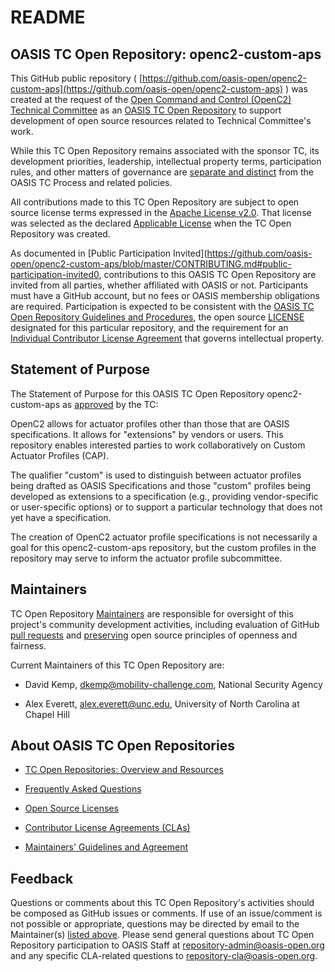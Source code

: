 # README

## <a id="readme-general">OASIS TC Open Repository: openc2-custom-aps</a>

This GitHub public repository ( [https://github.com/oasis-open/openc2-custom-aps](https://github.com/oasis-open/openc2-custom-aps) ) was created at the request of the [Open Command and Control (OpenC2) Technical Committee](https://www.oasis-open.org/committees/openc2/) as an [OASIS TC Open Repository](https://www.oasis-open.org/resources/open-repositories/) to support development of open source resources related to Technical Committee's work.

While this TC Open Repository remains associated with the sponsor TC, its development priorities, leadership, intellectual property terms, participation rules, and other matters of governance are [separate and distinct](https://github.com/oasis-open/openc2-custom-aps/blob/master/CONTRIBUTING.md#governance-distinct-from-oasis-tc-process) from the OASIS TC Process and related policies.

All contributions made to this TC Open Repository are subject to open source license terms expressed in the [Apache License v2.0](https://www.oasis-open.org/sites/www.oasis-open.org/files/Apache-LICENSE-2.0.txt). That license was selected as the declared [Applicable License](https://www.oasis-open.org/resources/open-repositories/licenses) when the TC Open Repository was created.

As documented in [Public Participation Invited](https://github.com/oasis-open/openc2-custom-aps/blob/master/CONTRIBUTING.md#public-participation-invited0, contributions to this OASIS TC Open Repository are invited from all parties, whether affiliated with OASIS or not.  Participants must have a GitHub account, but no fees or OASIS membership obligations are required.  Participation is expected to be consistent with the [OASIS TC Open Repository Guidelines and Procedures](https://www.oasis-open.org/policies-guidelines/open-repositories), the open source [LICENSE](https://github.com/oasis-open/openc2-custom-aps/blob/master/LICENSE.md) designated for this particular repository, and the requirement for an [Individual Contributor License Agreement](https://www.oasis-open.org/resources/open-repositories/cla/individual-cla) that governs intellectual property.

## <a id="purposeStatement">Statement of Purpose</a>

The Statement of Purpose for this OASIS TC Open Repository openc2-custom-aps as [approved](https://www.oasis-open.org/committees/document.php?document_id=65170&wg_abbrev=openc2) by the TC: 

OpenC2 allows for actuator profiles other than those that are OASIS specifications. It allows for "extensions" by vendors or users. This repository enables interested parties to work collaboratively on Custom Actuator Profiles (CAP).

The qualifier "custom" is used to distinguish between actuator profiles being drafted as OASIS Specifications and those "custom" profiles being developed as extensions to a specification (e.g., providing vendor-specific or user-specific options) or to support a particular technology that does not yet have a specification.

The creation of OpenC2 actuator profile specifications is not necessarily a goal for this openc2-custom-aps repository, but the custom profiles in the repository may serve to inform the actuator profile subcommittee.

## <a id="maintainers">Maintainers</a>

TC Open Repository [Maintainers](https://www.oasis-open.org/resources/open-repositories/maintainers-guide) are responsible for oversight of this project's community development activities, including evaluation of GitHub [pull requests](https://github.com/oasis-open/openc2-custom-aps/blob/master/CONTRIBUTING.md#fork-and-pull-collaboration-model) and [preserving</a> open source principles of openness and fairness](https://www.oasis-open.org/policies-guidelines/open-repositories#repositoryManagement). 

<a id="currentMaintainers">Current Maintainers of this TC Open Repository</a> are: 

* David Kemp, dkemp@mobility-challenge.com, National Security Agency

* Alex Everett, alex.everett@unc.edu, University of North Carolina at Chapel Hill

## <a id="aboutOpenRepos">About OASIS TC Open Repositories</a>

* [TC Open Repositories: Overview and Resources](https://www.oasis-open.org/resources/open-repositories/)

* [Frequently Asked Questions](https://www.oasis-open.org/resources/open-repositories/faq)

* [Open Source Licenses](https://www.oasis-open.org/resources/open-repositories/licenses)

* [Contributor License Agreements (CLAs)](https://www.oasis-open.org/resources/open-repositories/cla)

* [Maintainers' Guidelines and Agreement](https://www.oasis-open.org/resources/open-repositories/maintainers-guide)

## <a id="feedback">Feedback</a>

Questions or comments about this TC Open Repository's activities should be composed as GitHub issues or comments. If use of an issue/comment is not possible or appropriate, questions may be directed by email to the Maintainer(s) [listed above](#currentMaintainers). Please send general questions about TC Open Repository participation to OASIS Staff at repository-admin@oasis-open.org and any specific CLA-related questions to repository-cla@oasis-open.org.
